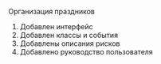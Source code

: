 Организация праздников
1) Добавлен интерфейс
2) Добавлен классы и события
3) Добавлены описания рисков
4) Добавлено руководство пользователя